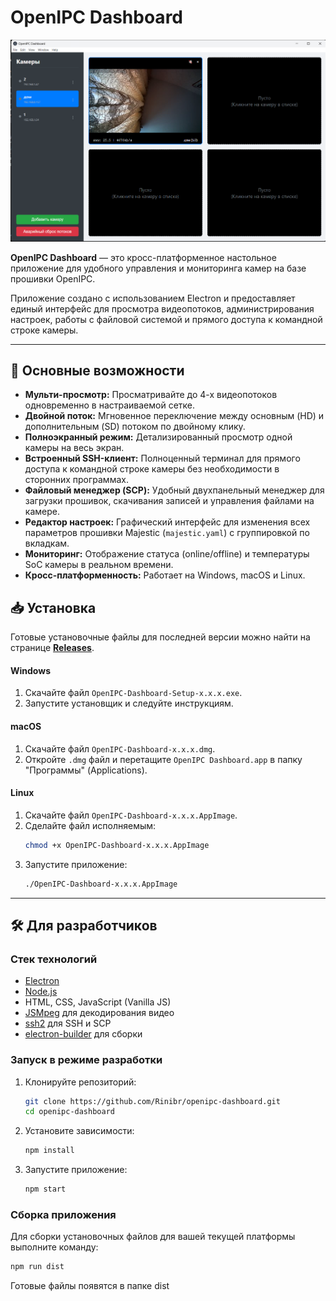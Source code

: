 # OpenIPC Dashboard

![OpenIPC Dashboard Screenshot](build/screenshot.png) 
<!-- Замените URL на прямую ссылку на ваш скриншот, когда загрузите его в репозиторий -->

**OpenIPC Dashboard** — это кросс-платформенное настольное приложение для удобного управления и мониторинга камер на базе прошивки OpenIPC.

Приложение создано с использованием Electron и предоставляет единый интерфейс для просмотра видеопотоков, администрирования настроек, работы с файловой системой и прямого доступа к командной строке камеры.

---

## 🚀 Основные возможности

*   **Мульти-просмотр:** Просматривайте до 4-х видеопотоков одновременно в настраиваемой сетке.
*   **Двойной поток:** Мгновенное переключение между основным (HD) и дополнительным (SD) потоком по двойному клику.
*   **Полноэкранный режим:** Детализированный просмотр одной камеры на весь экран.
*   **Встроенный SSH-клиент:** Полноценный терминал для прямого доступа к командной строке камеры без необходимости в сторонних программах.
*   **Файловый менеджер (SCP):** Удобный двухпанельный менеджер для загрузки прошивок, скачивания записей и управления файлами на камере.
*   **Редактор настроек:** Графический интерфейс для изменения всех параметров прошивки Majestic (`majestic.yaml`) с группировкой по вкладкам.
*   **Мониторинг:** Отображение статуса (online/offline) и температуры SoC камеры в реальном времени.
*   **Кросс-платформенность:** Работает на Windows, macOS и Linux.

## 📥 Установка

Готовые установочные файлы для последней версии можно найти на странице **[Releases](https://github.com/Rinibr/openipc-dashboard/releases)**.

<!-- Замените 'Rinibr/openipc-dashboard' на свой путь, если он отличается -->

#### Windows
1.  Скачайте файл `OpenIPC-Dashboard-Setup-x.x.x.exe`.
2.  Запустите установщик и следуйте инструкциям.

#### macOS
1.  Скачайте файл `OpenIPC-Dashboard-x.x.x.dmg`.
2.  Откройте `.dmg` файл и перетащите `OpenIPC Dashboard.app` в папку "Программы" (Applications).

#### Linux
1.  Скачайте файл `OpenIPC-Dashboard-x.x.x.AppImage`.
2.  Сделайте файл исполняемым:
    ```bash
    chmod +x OpenIPC-Dashboard-x.x.x.AppImage
    ```
3.  Запустите приложение:
    ```bash
    ./OpenIPC-Dashboard-x.x.x.AppImage
    ```

---

## 🛠️ Для разработчиков

### Стек технологий
*   [Electron](https://www.electronjs.org/)
*   [Node.js](https://nodejs.org/)
*   HTML, CSS, JavaScript (Vanilla JS)
*   [JSMpeg](https://jsmpeg.com/) для декодирования видео
*   [ssh2](https://github.com/mscdex/ssh2) для SSH и SCP
*   [electron-builder](https://www.electron.build/) для сборки

### Запуск в режиме разработки

1.  Клонируйте репозиторий:
    ```bash
    git clone https://github.com/Rinibr/openipc-dashboard.git
    cd openipc-dashboard
    ```

2.  Установите зависимости:
    ```bash
    npm install
    ```

3.  Запустите приложение:
    ```bash
    npm start
    ```

### Сборка приложения

Для сборки установочных файлов для вашей текущей платформы выполните команду:

```bash
npm run dist
```

Готовые файлы появятся в папке dist
